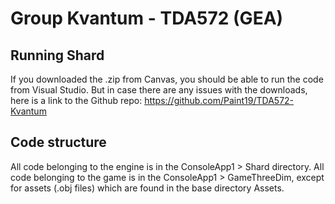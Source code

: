 # Group Kvantum - TDA572 (GEA)

## Running Shard
If you downloaded the .zip from Canvas, you should be able to run the code from Visual Studio. But in case there are any issues with the downloads, here is a link to the Github repo: https://github.com/Paint19/TDA572-Kvantum

## Code structure
All code belonging to the engine is in the ConsoleApp1 > Shard directory. All code belonging to the game is in the ConsoleApp1 > GameThreeDim, except for assets (.obj files) which are found in the base directory Assets. 
